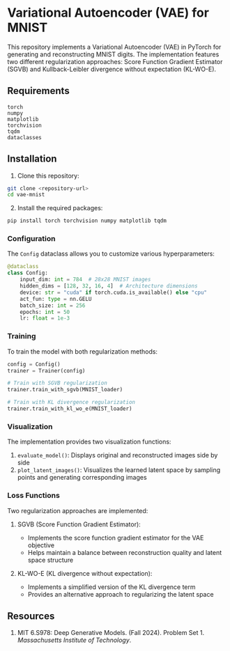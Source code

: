 # Variational Autoencoder (VAE) for MNIST

This repository implements a Variational Autoencoder (VAE) in PyTorch for generating and reconstructing MNIST digits. The implementation features two different regularization approaches: Score Function Gradient Estimator (SGVB) and Kullback-Leibler divergence without expectation (KL-WO-E).

## Requirements

```
torch
numpy
matplotlib
torchvision
tqdm
dataclasses
```

## Installation

1. Clone this repository:
```bash
git clone <repository-url>
cd vae-mnist
```

2. Install the required packages:
```bash
pip install torch torchvision numpy matplotlib tqdm
```


### Configuration

The `Config` dataclass allows you to customize various hyperparameters:

```python
@dataclass
class Config:
    input_dim: int = 784  # 28x28 MNIST images
    hidden_dims = [128, 32, 16, 4]  # Architecture dimensions
    device: str = "cuda" if torch.cuda.is_available() else "cpu"
    act_fun: type = nn.GELU
    batch_size: int = 256
    epochs: int = 50
    lr: float = 1e-3
```

### Training

To train the model with both regularization methods:

```python
config = Config()
trainer = Trainer(config)

# Train with SGVB regularization
trainer.train_with_sgvb(MNIST_loader)

# Train with KL divergence regularization
trainer.train_with_kl_wo_e(MNIST_loader)
```

### Visualization

The implementation provides two visualization functions:

1. `evaluate_model()`: Displays original and reconstructed images side by side
2. `plot_latent_images()`: Visualizes the learned latent space by sampling points and generating corresponding images



### Loss Functions

Two regularization approaches are implemented:

1. SGVB (Score Function Gradient Estimator):
   - Implements the score function gradient estimator for the VAE objective
   - Helps maintain a balance between reconstruction quality and latent space structure

2. KL-WO-E (KL divergence without expectation):
   - Implements a simplified version of the KL divergence term
   - Provides an alternative approach to regularizing the latent space

## Resources
1. MIT 6.S978: Deep Generative Models. (Fall 2024). Problem Set 1. *Massachusetts Institute of Technology*.

